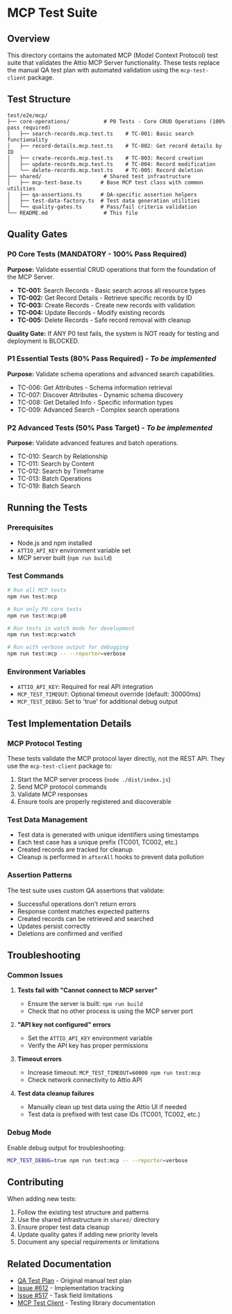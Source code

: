 # MCP Test Suite

## Overview

This directory contains the automated MCP (Model Context Protocol) test suite that validates the Attio MCP Server functionality. These tests replace the manual QA test plan with automated validation using the `mcp-test-client` package.

## Test Structure

```
test/e2e/mcp/
├── core-operations/           # P0 Tests - Core CRUD Operations (100% pass required)
│   ├── search-records.mcp.test.ts    # TC-001: Basic search functionality
│   ├── record-details.mcp.test.ts    # TC-002: Get record details by ID
│   ├── create-records.mcp.test.ts    # TC-003: Record creation
│   ├── update-records.mcp.test.ts    # TC-004: Record modification
│   └── delete-records.mcp.test.ts    # TC-005: Record deletion
├── shared/                    # Shared test infrastructure
│   ├── mcp-test-base.ts      # Base MCP test class with common utilities
│   ├── qa-assertions.ts      # QA-specific assertion helpers
│   ├── test-data-factory.ts  # Test data generation utilities
│   └── quality-gates.ts      # Pass/fail criteria validation
└── README.md                  # This file
```

## Quality Gates

### P0 Core Tests (MANDATORY - 100% Pass Required)

**Purpose:** Validate essential CRUD operations that form the foundation of the MCP Server.

- **TC-001:** Search Records - Basic search across all resource types
- **TC-002:** Get Record Details - Retrieve specific records by ID
- **TC-003:** Create Records - Create new records with validation
- **TC-004:** Update Records - Modify existing records
- **TC-005:** Delete Records - Safe record removal with cleanup

**Quality Gate:** If ANY P0 test fails, the system is NOT ready for testing and deployment is BLOCKED.

### P1 Essential Tests (80% Pass Required) - *To be implemented*

**Purpose:** Validate schema operations and advanced search capabilities.

- TC-006: Get Attributes - Schema information retrieval
- TC-007: Discover Attributes - Dynamic schema discovery
- TC-008: Get Detailed Info - Specific information types
- TC-009: Advanced Search - Complex search operations

### P2 Advanced Tests (50% Pass Target) - *To be implemented*

**Purpose:** Validate advanced features and batch operations.

- TC-010: Search by Relationship
- TC-011: Search by Content
- TC-012: Search by Timeframe
- TC-013: Batch Operations
- TC-019: Batch Search

## Running the Tests

### Prerequisites

- Node.js and npm installed
- `ATTIO_API_KEY` environment variable set
- MCP server built (`npm run build`)

### Test Commands

```bash
# Run all MCP tests
npm run test:mcp

# Run only P0 core tests
npm run test:mcp:p0

# Run tests in watch mode for development
npm run test:mcp:watch

# Run with verbose output for debugging
npm run test:mcp -- --reporter=verbose
```

### Environment Variables

- `ATTIO_API_KEY`: Required for real API integration
- `MCP_TEST_TIMEOUT`: Optional timeout override (default: 30000ms)
- `MCP_TEST_DEBUG`: Set to 'true' for additional debug output

## Test Implementation Details

### MCP Protocol Testing

These tests validate the MCP protocol layer directly, not the REST API. They use the `mcp-test-client` package to:

1. Start the MCP server process (`node ./dist/index.js`)
2. Send MCP protocol commands
3. Validate MCP responses
4. Ensure tools are properly registered and discoverable

### Test Data Management

- Test data is generated with unique identifiers using timestamps
- Each test case has a unique prefix (TC001, TC002, etc.)
- Created records are tracked for cleanup
- Cleanup is performed in `afterAll` hooks to prevent data pollution

### Assertion Patterns

The test suite uses custom QA assertions that validate:

- Successful operations don't return errors
- Response content matches expected patterns
- Created records can be retrieved and searched
- Updates persist correctly
- Deletions are confirmed and verified

## Troubleshooting

### Common Issues

1. **Tests fail with "Cannot connect to MCP server"**
   - Ensure the server is built: `npm run build`
   - Check that no other process is using the MCP server port

2. **"API key not configured" errors**
   - Set the `ATTIO_API_KEY` environment variable
   - Verify the API key has proper permissions

3. **Timeout errors**
   - Increase timeout: `MCP_TEST_TIMEOUT=60000 npm run test:mcp`
   - Check network connectivity to Attio API

4. **Test data cleanup failures**
   - Manually clean up test data using the Attio UI if needed
   - Test data is prefixed with test case IDs (TC001, TC002, etc.)

### Debug Mode

Enable debug output for troubleshooting:

```bash
MCP_TEST_DEBUG=true npm run test:mcp -- --reporter=verbose
```

## Contributing

When adding new tests:

1. Follow the existing test structure and patterns
2. Use the shared infrastructure in `shared/` directory
3. Ensure proper test data cleanup
4. Update quality gates if adding new priority levels
5. Document any special requirements or limitations

## Related Documentation

- [QA Test Plan](../../../docs/testing/qa-test-plan.md) - Original manual test plan
- [Issue #612](https://github.com/kesslerio/attio-mcp-server/issues/612) - Implementation tracking
- [Issue #517](https://github.com/kesslerio/attio-mcp-server/issues/517) - Task field limitations
- [MCP Test Client](https://www.npmjs.com/package/mcp-test-client) - Testing library documentation